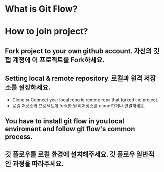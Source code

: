# What is Git Flow?

# How to join project?
## Fork project to your own github account. 자신의 깃헙 계정에 이 프로젝트를 Fork하세요.
## Setting local & remote repository. 로컬과 원격 저장소를 설정하세요.
- Clone or Connect your local repo to remote repo that forked the project.
- 로컬 저장소와 프로젝트에 fork한 원격 저장소를 clone 하거나 연결하세요.

## You have to install git flow in you local enviroment and follow git flow's common process.
## 깃 플로우를 로컬 환경에 설치해주세요. 깃 플로우 일반적인 과정을 따라주세요.


